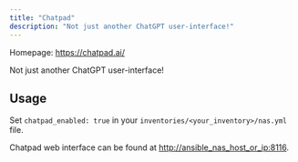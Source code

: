 ```yaml
---
title: "Chatpad"
description: "Not just another ChatGPT user-interface!"
---
```

Homepage: <https://chatpad.ai/>

Not just another ChatGPT user-interface!

## Usage

Set `chatpad_enabled: true` in your `inventories/<your_inventory>/nas.yml` file.

Chatpad web interface can be found at <http://ansible_nas_host_or_ip:8116>.
